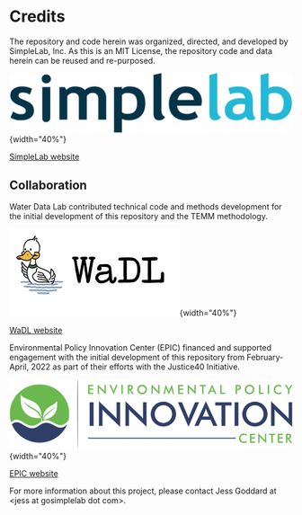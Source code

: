 # Credits

The repository and code herein was organized, directed, and developed by SimpleLab, Inc. As this is an MIT License, the repository code and data herein can be reused and re-purposed.

![](img/simplelab_logo.png){width="40%"}

[SimpleLab website](www.gosimplelab.com)

## Collaboration

Water Data Lab contributed technical code and methods development for the initial development of this repository and the TEMM methodology.

![](img/wadl_logo.jpg){width="40%"}

[WaDL website](https://www.waterdatalab.com/)

Environmental Policy Innovation Center (EPIC) financed and supported engagement with the initial development of this repository from February-April, 2022 as part of their efforts with the Justice40 Initiative.

![](img/epic_logo.png){width="40%"}

[EPIC website](https://www.policyinnovation.org/)

For more information about this project, please contact Jess Goddard at \<jess at gosimplelab dot com\>.
